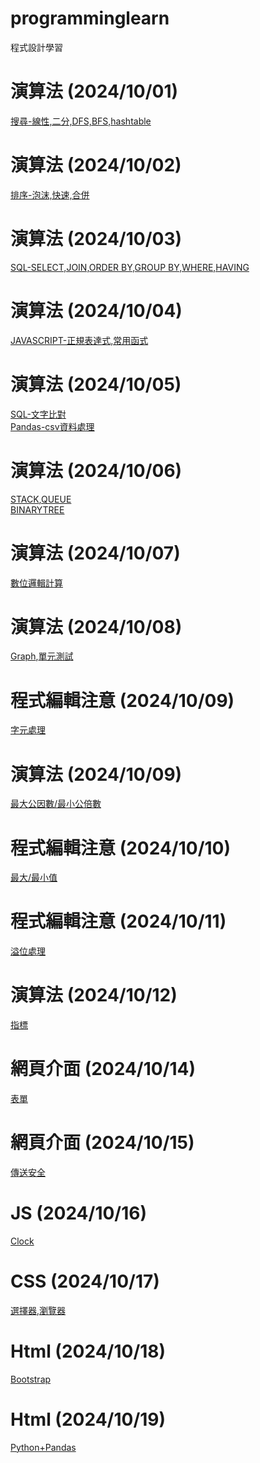 # programminglearn
程式設計學習
# 演算法 (2024/10/01)
  [搜尋-線性,二分,DFS,BFS,hashtable](searchline.cpp)
# 演算法 (2024/10/02)
  [排序-泡沫,快速,合併](sort.cpp)
# 演算法 (2024/10/03)
  [SQL-SELECT,JOIN,ORDER BY,GROUP BY,WHERE,HAVING](sqlbasic.sql)
# 演算法 (2024/10/04)
  [JAVASCRIPT-正規表達式,常用函式](jstest.js)
# 演算法 (2024/10/05)
  [SQL-文字比對](sqlstring.sql)<br>
  [Pandas-csv資料處理](pandascsv.py)
# 演算法 (2024/10/06)
  [STACK](stack.cpp),[QUEUE](queue.cpp)<br>
  [BINARYTREE](binarytreesort.cpp)
# 演算法 (2024/10/07)
  [數位邏輯計算](digitallogic1.cpp)
# 演算法 (2024/10/08)
  [Graph](graph1.h),[單元測試](unittest1.cpp)
# 程式編輯注意 (2024/10/09)
  [字元處理](handlechar.cpp)
# 演算法 (2024/10/09)
  [最大公因數/最小公倍數](gcdandlcm.cpp)
# 程式編輯注意 (2024/10/10)
  [最大/最小值](maxandminvalue.cpp)
# 程式編輯注意 (2024/10/11)
  [溢位處理](overflowhandling.cpp)
# 演算法 (2024/10/12)
  [指標](point1.cpp)
# 網頁介面 (2024/10/14)
  [表單](htmlpostpage.html)
# 網頁介面 (2024/10/15)
  [傳送安全](jssafeway.js)
# JS (2024/10/16)
  [Clock](jsclock.html)
# CSS (2024/10/17)
  [選擇器,瀏覽器](css1.css)
# Html (2024/10/18)
  [Bootstrap](htmlboostrap1.html)
# Html (2024/10/19)
  [Python+Pandas](pandas.py)

